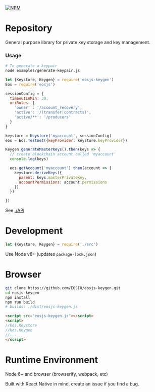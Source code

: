 <!--[![Build Status](https://travis-ci.org/EOSIO/eosjs-keygen.svg?branch=master)](https://travis-ci.org/EOSIO/eosjs-keygen)-->
[![NPM](https://img.shields.io/npm/v/eosjs-keygen.svg)](https://www.npmjs.org/package/eosjs-keygen)

# Repository

General purpose library for private key storage and key management.

### Usage
```sh
# To generate a keypair
node examples/generate-keypair.js
```

```javascript
let {Keystore, Keygen} = require('eosjs-keygen')
Eos = require('eosjs')

sessionConfig = {
  timeoutInMin: 30,
  uriRules: {
    'owner' : '/account_recovery',
    'active': '/(transfer|contracts)',
    'active/**': '/producers'
  }
}

keystore = Keystore('myaccount', sessionConfig)
eos = Eos.Testnet({keyProvider: keystore.keyProvider})

Keygen.generateMasterKeys().then(keys => {
  // create blockchain account called 'myaccount'
  console.log(keys)

  eos.getAccount('myaccount').then(account => {
    keystore.deriveKeys({
      parent: keys.masterPrivateKey,
      accountPermissions: account.permissions
    })
  })

})
```

See [./API](./API.md)

# Development

```javascript
let {Keystore, Keygen} = require('./src')
```

Use Node v8+ (updates `package-lock.json`)

# Browser

```bash
git clone https://github.com/EOSIO/eosjs-keygen.git
cd eosjs-keygen
npm install
npm run build
# builds: ./dist/eosjs-keygen.js
```

```html
<script src="eosjs-keygen.js"></script>
<script>
//kos.Keystore
//kos.Keygen
//...
</script>
```

# Runtime Environment

Node 6+ and browser (browserify, webpack, etc)

Built with React Native in mind, create an issue if you find a bug.
